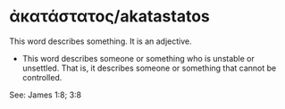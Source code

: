 # ἀκατάστατος/akatastatos 

This word describes something. It is an adjective.

* This word describes someone or something who is unstable or unsettled. That is, it describes someone or something that cannot be controlled. 

See: James 1:8; 3:8
